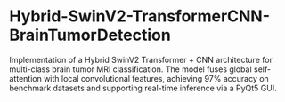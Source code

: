 # Hybrid-SwinV2-TransformerCNN-BrainTumorDetection
Implementation of a Hybrid SwinV2 Transformer + CNN architecture for multi-class brain tumor MRI classification. The model fuses global self-attention with local convolutional features, achieving 97% accuracy on benchmark datasets and supporting real-time inference via a PyQt5 GUI.

